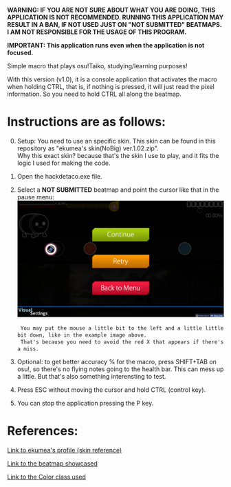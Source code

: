**WARNING: IF YOU ARE NOT SURE ABOUT WHAT YOU ARE DOING, THIS APPLICATION IS NOT RECOMMENDED. RUNNING THIS APPLICATION MAY RESULT IN A BAN, IF NOT USED JUST ON "NOT SUBMITTED" BEATMAPS. I AM NOT RESPONSIBLE FOR THE USAGE OF THIS PROGRAM.**

**IMPORTANT: This application runs even when the application is not focused.**

Simple macro that plays osu!Taiko, studying/learning purposes!

With this version (v1.0), it is a console application that activates the macro when holding CTRL, that is, if nothing is pressed, it will just read the pixel information. So you need to hold CTRL all along the beatmap.

# Instructions are as follows:

0. Setup: You need to use an specific skin. This skin can be found in this repository as "ekumea's skin(NoBig) ver.1.02.zip".  
Why this exact skin? because that's the skin I use to play, and it fits the logic I used for making the code.

1. Open the hackdetaco.exe file.

2. Select a **NOT SUBMITTED** beatmap and point the cursor like that in the pause menu:
![Cursor position example](https://raw.githubusercontent.com/calmylake/hackdetaco/master/cursor%20position.png)

        You may put the mouse a little bit to the left and a little little bit down, like in the example image above.
        That's because you need to avoid the red X that appears if there's a miss.

3. Optional: to get better accuracy % for the macro, press SHIFT+TAB on osu!, so there's no flying notes going to the health bar. This can mess up a little. But that's also something interensting to test.

4. Press ESC without moving the cursor and hold CTRL (control key).

5. You can stop the application pressing the P key. 


# References:

[Link to ekumea's profile (skin reference)](https://osu.ppy.sh/users/9119501)

[Link to the beatmap showcased](https://osu.ppy.sh/b/2407456)

[Link to the Color class used](https://rosettacode.org/wiki/Color_of_a_screen_pixel#C.23)
